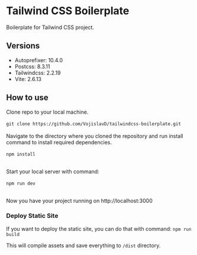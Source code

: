# Tailwind CSS Boilerplate

Boilerplate for Tailwind CSS project.

## Versions
<ul>
    <li>Autoprefixer: 10.4.0</li>
    <li>Postcss: 8.3.11</li>
    <li>Tailwindcss: 2.2.19</li>
    <li>Vite: 2.6.13</li>
</ul>

## How to use
Clone repo to your local machine. <br><br>
    `git clone https://github.com/VojislavD/tailwindcss-boilerplate.git` <br><br>
Navigate to the directory where you cloned the repository and run install command to install required dependencies. <br><br>
    `npm install` <br><br>
    
Start your local server with command: <br><br>
    `npm run dev` <br><br>

Now you have your project running on http://localhost:3000

### Deploy Static Site
If you want to deploy the static site, you can do that with command:
    `npm run build`

This will compile assets and save everything to `/dist` directory.